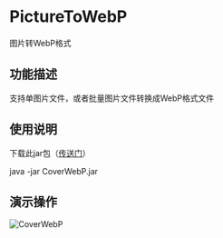 # PictureToWebP
图片转WebP格式

## 功能描述

支持单图片文件，或者批量图片文件转换成WebP格式文件

## 使用说明

下载此jar包（[传送门](https://github.com/LeacHar/PictureToWebP/releases/tag/V1.0)）

java -jar CoverWebP.jar

## 演示操作

![CoverWebP](https://i.loli.net/2019/07/18/5d30156a0e5e710864.gif)

